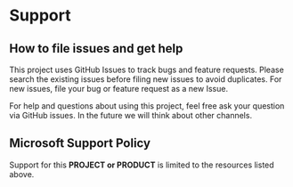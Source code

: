 # Support

## How to file issues and get help

This project uses GitHub Issues to track bugs and feature requests. Please search the existing
issues before filing new issues to avoid duplicates.  For new issues, file your bug or
feature request as a new Issue.

For help and questions about using this project, feel free ask your question via GitHub issues. In the future we will think about other channels.

## Microsoft Support Policy

Support for this **PROJECT or PRODUCT** is limited to the resources listed above.
